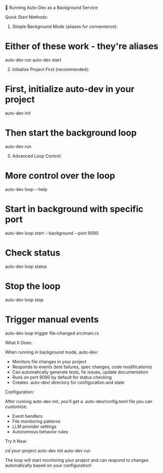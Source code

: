 
  🚀 Running Auto-Dev as a Background Service

  Quick Start Methods:

  1. Simple Background Mode (aliases for convenience):
  # Either of these work - they're aliases
  auto-dev run
  auto-dev start

  2. Initialize Project First (recommended):
  # First, initialize auto-dev in your project
  auto-dev init

  # Then start the background loop
  auto-dev run

  3. Advanced Loop Control:
  # More control over the loop
  auto-dev loop --help

  # Start in background with specific port
  auto-dev loop start --background --port 9090

  # Check status
  auto-dev loop status

  # Stop the loop
  auto-dev loop stop

  # Trigger manual events
  auto-dev loop trigger file-changed src/main.rs

  What It Does:

  When running in background mode, auto-dev:
  - Monitors file changes in your project
  - Responds to events (test failures, spec changes, code modifications)
  - Can automatically generate tests, fix issues, update documentation
  - Runs on port 9090 by default for status checking
  - Creates .auto-dev/ directory for configuration and state

  Configuration:

  After running auto-dev init, you'll get a .auto-dev/config.toml file you can customize:
  - Event handlers
  - File monitoring patterns
  - LLM provider settings
  - Autonomous behavior rules

  Try It Now:

  cd your-project
  auto-dev init
  auto-dev run

  The loop will start monitoring your project and can respond to changes automatically based on your configuration!
  